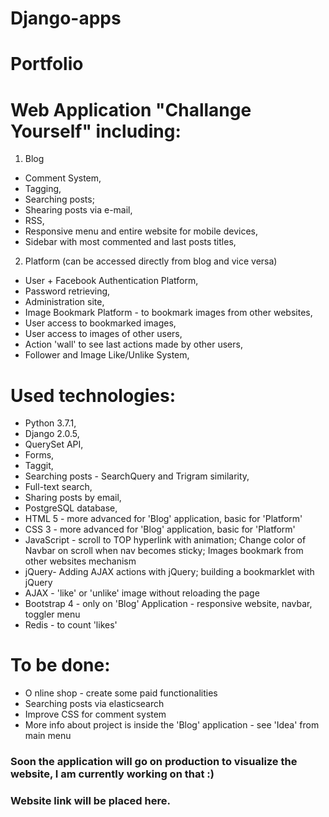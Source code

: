 # Django-apps
# Portfolio

# Web Application "Challange Yourself" including: 
1. Blog
* Comment System,
* Tagging,
* Searching posts;
* Shearing posts via e-mail, 
* RSS,
* Responsive menu and entire website for mobile devices,
* Sidebar with most commented and last posts titles,

2. Platform (can be accessed directly from blog and vice versa)
* User + Facebook Authentication Platform,
* Password retrieving,
* Administration site, 
* Image Bookmark Platform - to bookmark images from other websites,
* User access to bookmarked images, 
* User access to images of other users,
* Action 'wall' to see last actions made by other users,
* Follower and Image Like/Unlike System,

# Used technologies:
* Python 3.7.1, 
* Django 2.0.5, 
* QuerySet API, 
* Forms, 
* Taggit,
* Searching posts - SearchQuery and Trigram similarity,
* Full-text search, 
* Sharing posts by email, 
* PostgreSQL database, 
* HTML 5 - more advanced for 'Blog' application, basic for 'Platform' 
* CSS 3 - more advanced for 'Blog' application, basic for 'Platform'
* JavaScript - scroll to TOP hyperlink with animation; Change color of Navbar on scroll when nav becomes sticky; Images bookmark from other websites mechanism 
* jQuery- Adding AJAX actions with jQuery; building a bookmarklet with jQuery
* AJAX - 'like' or 'unlike' image without reloading the page 
* Bootstrap 4 - only on 'Blog' Application - responsive website, navbar, toggler menu
* Redis - to count 'likes'

# To be done:
* O nline shop - create some paid functionalities 
* Searching posts via elasticsearch
* Improve CSS for comment system
* More info about project is inside the 'Blog' application - see 'Idea' from main menu

### Soon the application will go on production to visualize the website, I am currently working on that :) 
### Website link will be placed here.
